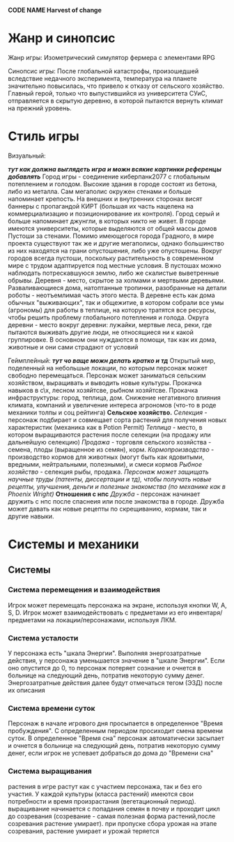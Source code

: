 **CODE NAME Harvest of сhange**

# Жанр и синопсис

Жанр игры: Изометрический симулятор фермера с элементами RPG

Синопсис игры: После глобальной катастрофы, произошедшей вследствие недачного эксперимента, температура на планете значительно повысилась, что привело к отказу от сельского хозяйство. Главный герой, только что выпустившийся из университета СУиС, отправляется в скрытую деревню, в которой пытаются вернуть климат на прежний уровень. 

# Стиль игры

Визуальный:

***тут как должна выглядеть игра и можн всякие картинки референцы добавлять***
Город игры - соединение киберпанк2077 с глобальным потеплением и голодом. Высокие здания в городе состоят из бетона, либо из металла. Сам мегаполис окружен стенами и больше напоминает крепость. На внешних и внутренних сторонах висят баннеры с пропагандой КИРТ (большая их часть нацелена на коммерциализацию и позиционирование их контроля). Город серый и больше напоминает джунгли, в которых никто не живет. В городе имеются университеты, которые выделяются от общей массы домов
Пустоши за стенами. Помимо имеющегося города Градного, в мире проекта существуют так же и другие мегаполисы, однако большинство из них находятся на грани опустошения, либо уже опустошены. Вокруг городов всегда пустоши, поскольку растительность в современном мире с трудом адаптируется под местные условия. В пустошах можно наблюдать потрескавшуюся землю, либо же скалистые выветренные обрывы.
Деревня - место, скрытое за холмами и мертвыми деревьями. Разваливающиеся дома, натоптанные тропинки, разобранные на детали роботы - неотъемлимая часть этого места. В деревне есть как дома обычных "выживающих", так и общежитие, в котором собрали все умы (агрономы) для работы в теплице, на которую тратятся все ресурсы, чтобы решить проблему глобального потепления и голода.
Округа деревни - место вокруг деревни: лужайки, мертвые леса, реки, где пытаются выживать другие люди, не относящиеся ни к какой группировке. В основном они нуждаются в помощи, так как их дома, животные и они сами страдают от условий

Геймплейный:
***тут чо ваще можн делать кратко и тд***
Открытый мир, поделенный на небольшые локации, по которым персонаж может свободно перемещаться.
Персонаж может заниматься сельским хозяйством, выращивать и выводить новые культуры.
Прокачка навыков в с\х, лесном хозяйтсве, рыбном хозяйтсве. Прокачка инфраструктуры: город, теплица, дом. Снижение негативного влияния климата, компаний и увеличение интереса агрономов (что-то в роде механики толпы и соц рейтинга)
**Сельское хозяйство.**
*Селекция* - персонаж подбирает и совмещает сорта растений для получения новых характеристик (механика как в Potion Permit) 
*Теплица* - место, в котором выращиваются растения после селекции (на продажу или дальнейшую селекцию)
*Продажа* - торговля сельского хозяйства - семена, плоды (выращенное из семян), корм.
*Кормопроизводство* - производство кормов для животных (могут быть как ядовитыми, вредными, нейтральными, полезными), и смеси кормов
*Рыбное хозяйство* - селекция рыбы, продажа.
*Персонаж может защищать научные труды (патенты, диссертации и тд), чтобы получать новые рецепты, улучшения, деньги и полезные знакомства (по механике как в Phoenix Wright)*
**Отношения с нпс**
*Дружба* - персонаж начинает дружить с нпс после спаснеия или после знакомства в городе. Дружба может давать как новые рецепты по скрещиванию, кормам, так и другие навыки.

# Системы и механики

## Системы

### Система перемещения и взаимодействия

Игрок может перемещать персонажа на экране, используя кнопки W, A, S, D. Игрок может взаимодействовать с предметами из его инвентаря/предметами на локации/персонажами, используя ЛКМ.

### Система усталости

У персонажа есть "шкала Энергии". Выполняя энергозатратные действия, у персонажа уменьшается значение в "шкале Энергии". Если оно опустится до 0, то персонаж потеряет сознание и очнется в больнице на следующий день, потратив некоторую сумму денег. Энергозатратные действия далее будут отмечаться тегом (ЭЗД) после их описания

### Система времени суток

Персонаж в начале игрового дня просыпается в определенное "Время пробуждения". С определенным периодом просиходит смена времени суток. В определенное "Время сна" персонаж автоматически засыпает и очнется в больнице на следующий день, потратив некоторую сумму денег, если игрок не успевает добраться до дома до "Времени сна"

### Система выращивания 

растения в игре растут как с участием персонажа, так и без его участия. У каждой культуры (класса растений) имеются свои потребности и время произрастания (вегетационный период). выращивание начинается с попадания семян в почву и проходит цикл до созревания (созревание - самая полезная форма растений,после созревания растение умирает). при пропуске сбора урожая на этапе созревания, растение умирает и урожай теряется




